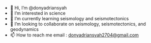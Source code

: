 - 👋 Hi, I’m @donyadriansyah
- 👀 I’m interested in science
- 🌱 I’m currently learning seismology and seismotectonics
- 💞️ I’m looking to collaborate on seismology, seismotectonics, and geodynamics
- 📫 How to reach me email : donyadriansyah2704@gmail.com

<!---
donyadriansyah is a ✨ special ✨ repository because its `README.md` (this file) appears on your GitHub profile.
You can click the Preview link to take a look at your changes.
--->
